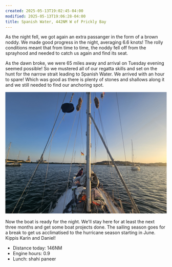```yaml
---
created: 2025-05-13T19:02:45-04:00
modified: 2025-05-13T19:06:28-04:00
title: Spanish Water, 442NM W of Prickly Bay
---
```


As the night fell, we got again an extra passanger in the form of a brown noddy. We made good progress in the night, averaging 6.6 knots! The rolly conditions meant that from time to time, the noddy fell off from the sprayhood and needed to catch us again and find its seat.

As the dawn broke, we were 65 miles away and arrival on Tuesday evening seemed possible! So we mustered all of our regatta skills and set on the hunt for the narrow strait leading to Spanish Water. We arrived with an hour to spare! Which was good as there is plenty of stones and shallows along it and we still needed to find our anchoring spot. 

![Image](../2025/6dd7d7f02cb2febd65ffadae22674aa7.jpg) 

Now the boat is ready for the night. We'll stay here for at least the next three months and get some boat projects done. The sailing season goes for a break to get us acclimatised to the hurricane season starting in June. Kippis Karin and Daniel!

* Distance today: 146NM
* Engine hours: 0.9
* Lunch: shahi paneer
